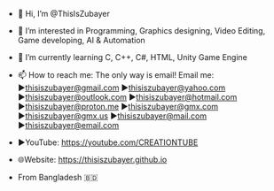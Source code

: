- 👋 Hi, I’m @ThisIsZubayer
- 👀 I’m interested in Programming, Graphics designing, Video Editing, Game developing, AI & Automation
- 🌱 I’m currently learning C, C++, C#, HTML, Unity Game Engine
- 📫 How to reach me: The only way is email!
                       Email me: 
►thisiszubayer@gmail.com 
►thisiszubayer@yahoo.com 
►thisiszubayer@outlook.com 
►thisiszubayer@hotmail.com 
►thisiszubayer@proton.me 
►thisiszubayer@gmx.com 
►thisiszubayer@gmx.us 
►thisiszubayer@mail.com 
►thisiszubayer@email.com 

- ▶️YouTube: https://youtube.com/CREATIONTUBE
- 🌐Website: https://thisiszubayer.github.io
- From Bangladesh :bangladesh:


